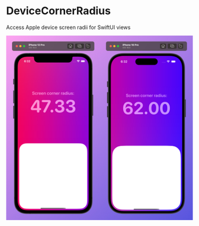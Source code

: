 # DeviceCornerRadius
Access Apple device screen radii for SwiftUI views

![DeviceCornerRadius - Access screen radius for Apple devices](screenshot.jpg)
